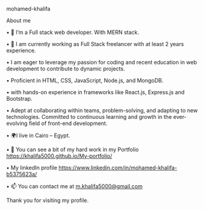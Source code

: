 mohamed-khalifa

About me 

• 🔭 I’m a Full stack web developer. With MERN stack.

• 🌱 I am currently working as Full Stack freelancer with at least 2 years experience.

• I am eager to leverage my passion for coding and recent education in web development to contribute to dynamic projects.

• Proficient in HTML, CSS, JavaScript, Node.js, and MongoDB.

• with hands-on experience in frameworks like React.js, Express.js and Bootstrap.

• Adept at collaborating within teams, problem-solving, and adapting to new technologies. Committed to continuous learning and growth in the ever-evolving field of front-end development.

• 🌍I live in Cairo – Egypt. 

• 📁 You can see a bit of my hard work in my Portfolio https://khalifa5000.github.io/My-portfolio/

• My linkedIn profile https://www.linkedin.com/in/mohamed-khalifa-b5375623a/

• 📫 You can contact me at m.khalifa5000@gmail.com

Thank you for visiting my profile.
